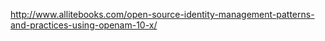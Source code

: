 http://www.allitebooks.com/open-source-identity-management-patterns-and-practices-using-openam-10-x/